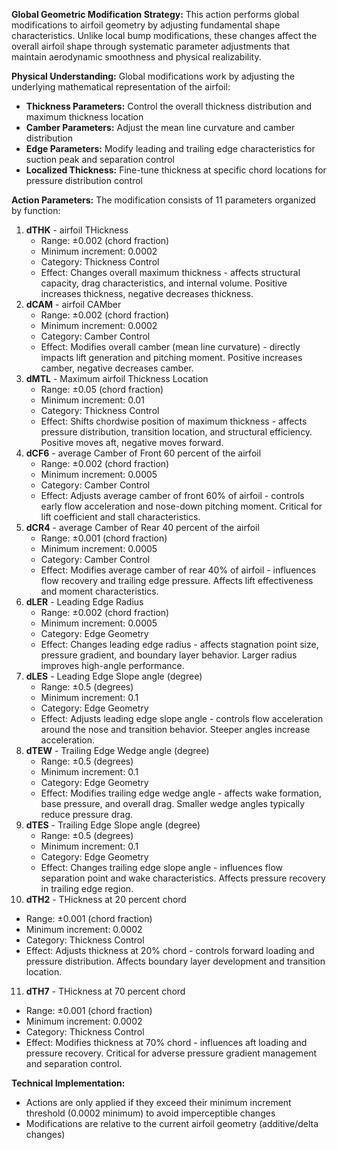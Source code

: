 
**Global Geometric Modification Strategy:**
This action performs global modifications to airfoil geometry by adjusting fundamental shape characteristics. Unlike local bump modifications, these changes affect the overall airfoil shape through systematic parameter adjustments that maintain aerodynamic smoothness and physical realizability.

**Physical Understanding:**
Global modifications work by adjusting the underlying mathematical representation of the airfoil:
- **Thickness Parameters:** Control the overall thickness distribution and maximum thickness location
- **Camber Parameters:** Adjust the mean line curvature and camber distribution
- **Edge Parameters:** Modify leading and trailing edge characteristics for suction peak and separation control
- **Localized Thickness:** Fine-tune thickness at specific chord locations for pressure distribution control

**Action Parameters:**
The modification consists of 11 parameters organized by function:
1. **dTHK** - airfoil THickness
   - Range: ±0.002 (chord fraction)
   - Minimum increment: 0.0002
   - Category: Thickness Control
   - Effect: Changes overall maximum thickness - affects structural capacity, drag characteristics, and internal volume. Positive increases thickness, negative decreases thickness.
2. **dCAM** - airfoil CAMber
   - Range: ±0.002 (chord fraction)
   - Minimum increment: 0.0002
   - Category: Camber Control
   - Effect: Modifies overall camber (mean line curvature) - directly impacts lift generation and pitching moment. Positive increases camber, negative decreases camber.
3. **dMTL** - Maximum airfoil Thickness Location
   - Range: ±0.05 (chord fraction)
   - Minimum increment: 0.01
   - Category: Thickness Control
   - Effect: Shifts chordwise position of maximum thickness - affects pressure distribution, transition location, and structural efficiency. Positive moves aft, negative moves forward.
4. **dCF6** - average Camber of Front 60 percent of the airfoil
   - Range: ±0.002 (chord fraction)
   - Minimum increment: 0.0005
   - Category: Camber Control
   - Effect: Adjusts average camber of front 60% of airfoil - controls early flow acceleration and nose-down pitching moment. Critical for lift coefficient and stall characteristics.
5. **dCR4** - average Camber of Rear 40 percent of the airfoil
   - Range: ±0.001 (chord fraction)
   - Minimum increment: 0.0005
   - Category: Camber Control
   - Effect: Modifies average camber of rear 40% of airfoil - influences flow recovery and trailing edge pressure. Affects lift effectiveness and moment characteristics.
6. **dLER** - Leading Edge Radius
   - Range: ±0.002 (chord fraction)
   - Minimum increment: 0.0005
   - Category: Edge Geometry
   - Effect: Changes leading edge radius - affects stagnation point size, pressure gradient, and boundary layer behavior. Larger radius improves high-angle performance.
7. **dLES** - Leading Edge Slope angle (degree)
   - Range: ±0.5 (degrees)
   - Minimum increment: 0.1
   - Category: Edge Geometry
   - Effect: Adjusts leading edge slope angle - controls flow acceleration around the nose and transition behavior. Steeper angles increase acceleration.
8. **dTEW** - Trailing Edge Wedge angle (degree)
   - Range: ±0.5 (degrees)
   - Minimum increment: 0.1
   - Category: Edge Geometry
   - Effect: Modifies trailing edge wedge angle - affects wake formation, base pressure, and overall drag. Smaller wedge angles typically reduce pressure drag.
9. **dTES** - Trailing Edge Slope angle (degree)
   - Range: ±0.5 (degrees)
   - Minimum increment: 0.1
   - Category: Edge Geometry
   - Effect: Changes trailing edge slope angle - influences flow separation point and wake characteristics. Affects pressure recovery in trailing edge region.
10. **dTH2** - THickness at 20 percent chord
   - Range: ±0.001 (chord fraction)
   - Minimum increment: 0.0002
   - Category: Thickness Control
   - Effect: Adjusts thickness at 20% chord - controls forward loading and pressure distribution. Affects boundary layer development and transition location.
11. **dTH7** - THickness at 70 percent chord
   - Range: ±0.001 (chord fraction)
   - Minimum increment: 0.0002
   - Category: Thickness Control
   - Effect: Modifies thickness at 70% chord - influences aft loading and pressure recovery. Critical for adverse pressure gradient management and separation control.

**Technical Implementation:**
- Actions are only applied if they exceed their minimum increment threshold (0.0002 minimum) to avoid imperceptible changes
- Modifications are relative to the current airfoil geometry (additive/delta changes)

